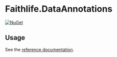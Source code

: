 # Faithlife.DataAnnotations

[![NuGet](https://img.shields.io/nuget/v/Faithlife.DataAnnotations.svg)](https://www.nuget.org/packages/Faithlife.DataAnnotations)

## Usage

See the [reference documentation](Faithlife.DataAnnotations.md).

